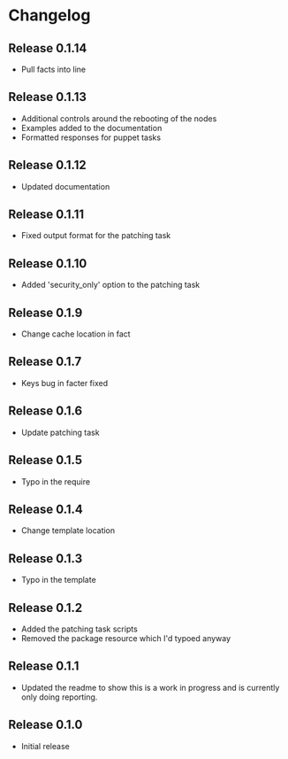 # Changelog

## Release 0.1.14

- Pull facts into line

## Release 0.1.13

- Additional controls around the rebooting of the nodes
- Examples added to the documentation
- Formatted responses for puppet tasks

## Release 0.1.12

- Updated documentation

## Release 0.1.11

- Fixed output format for the patching task

## Release 0.1.10

- Added 'security_only' option to the patching task

## Release 0.1.9

- Change cache location in fact

## Release 0.1.7

- Keys bug in facter fixed

## Release 0.1.6

- Update patching task

## Release 0.1.5

- Typo in the require

## Release 0.1.4

- Change template location

## Release 0.1.3

- Typo in the template

## Release 0.1.2

- Added the patching task scripts
- Removed the package resource which I'd typoed anyway

## Release 0.1.1

- Updated the readme to show this is a work in progress and is currently only doing reporting.

## Release 0.1.0

- Initial release
